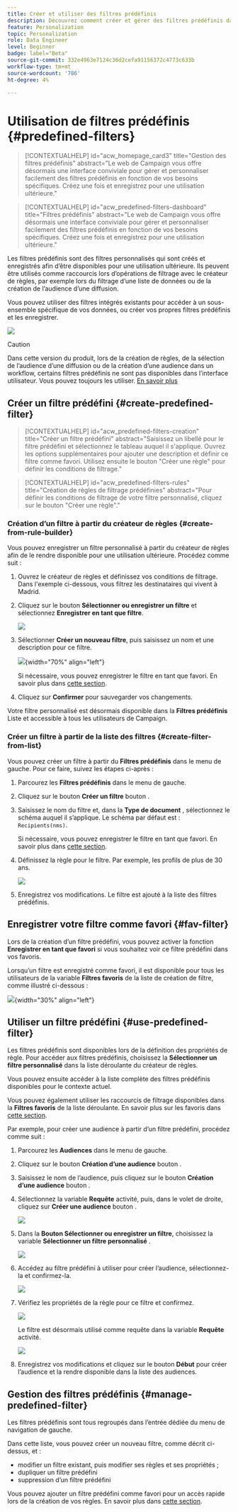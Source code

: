```yaml
---
title: Créer et utiliser des filtres prédéfinis
description: Découvrez comment créer et gérer des filtres prédéfinis dans l’interface utilisateur web d’Adobe Campaign
feature: Personalization
topic: Personalization
role: Data Engineer
level: Beginner
badge: label="Beta"
source-git-commit: 332e4963e7124c36d2cefa91156372c4773c633b
workflow-type: tm+mt
source-wordcount: '786'
ht-degree: 4%

---
```


# Utilisation de filtres prédéfinis {#predefined-filters}

>[!CONTEXTUALHELP]
>id="acw_homepage_card3"
>title="Gestion des filtres prédéfinis"
>abstract="Le web de Campaign vous offre désormais une interface conviviale pour gérer et personnaliser facilement des filtres prédéfinis en fonction de vos besoins spécifiques. Créez une fois et enregistrez pour une utilisation ultérieure."

>[!CONTEXTUALHELP]
>id="acw_predefined-filters-dashboard"
>title="Filtres prédéfinis"
>abstract="Le web de Campaign vous offre désormais une interface conviviale pour gérer et personnaliser facilement des filtres prédéfinis en fonction de vos besoins spécifiques. Créez une fois et enregistrez pour une utilisation ultérieure."

Les filtres prédéfinis sont des filtres personnalisés qui sont créés et enregistrés afin d’être disponibles pour une utilisation ultérieure. Ils peuvent être utilisés comme raccourcis lors d’opérations de filtrage avec le créateur de règles, par exemple lors du filtrage d’une liste de données ou de la création de l’audience d’une diffusion.

Vous pouvez utiliser des filtres intégrés existants pour accéder à un sous-ensemble spécifique de vos données, ou créer vos propres filtres prédéfinis et les enregistrer.

![](assets/predefined-filters-menu.png)

>[!CAUTION]
>
>Dans cette version du produit, lors de la création de règles, de la sélection de l’audience d’une diffusion ou de la création d’une audience dans un workflow, certains filtres prédéfinis ne sont pas disponibles dans l’interface utilisateur. Vous pouvez toujours les utiliser. [En savoir plus](guardrails.md#predefined-filters-filters-guardrails-limitations)


## Créer un filtre prédéfini {#create-predefined-filter}

>[!CONTEXTUALHELP]
>id="acw_predefined-filters-creation"
>title="Créer un filtre prédéfini"
>abstract="Saisissez un libellé pour le filtre prédéfini et sélectionnez le tableau auquel il s&#39;applique. Ouvrez les options supplémentaires pour ajouter une description et définir ce filtre comme favori. Utilisez ensuite le bouton &quot;Créer une règle&quot; pour définir les conditions de filtrage."

>[!CONTEXTUALHELP]
>id="acw_predefined-filters-rules"
>title="Création de règles de filtrage prédéfinies"
>abstract="Pour définir les conditions de filtrage de votre filtre personnalisé, cliquez sur le bouton &quot;Créer une règle&quot;."

### Création d’un filtre à partir du créateur de règles {#create-from-rule-builder}

Vous pouvez enregistrer un filtre personnalisé à partir du créateur de règles afin de le rendre disponible pour une utilisation ultérieure. Procédez comme suit :

1. Ouvrez le créateur de règles et définissez vos conditions de filtrage. Dans l&#39;exemple ci-dessous, vous filtrez les destinataires qui vivent à Madrid.
1. Cliquez sur le bouton **Sélectionner ou enregistrer un filtre** et sélectionnez **Enregistrer en tant que filtre**.

   ![](assets/predefined-filters-save.png)

1. Sélectionner **Créer un nouveau filtre**, puis saisissez un nom et une description pour ce filtre.

   ![](assets/predefined-filters-save-filter.png){width="70%" align="left"}

   Si nécessaire, vous pouvez enregistrer le filtre en tant que favori. En savoir plus dans [cette section](#fav-filter).

1. Cliquez sur **Confirmer** pour sauvegarder vos changements.

Votre filtre personnalisé est désormais disponible dans la **Filtres prédéfinis** Liste et accessible à tous les utilisateurs de Campaign.


### Créer un filtre à partir de la liste des filtres {#create-filter-from-list}


Vous pouvez créer un filtre à partir du **Filtres prédéfinis** dans le menu de gauche. Pour ce faire, suivez les étapes ci-après :

1. Parcourez les **Filtres prédéfinis** dans le menu de gauche.
1. Cliquez sur le bouton **Créer un filtre** bouton .
1. Saisissez le nom du filtre et, dans la **Type de document** , sélectionnez le schéma auquel il s’applique. Le schéma par défaut est : `Recipients(nms)`.

   Si nécessaire, vous pouvez enregistrer le filtre en tant que favori. En savoir plus dans [cette section](#fav-filter).

1. Définissez la règle pour le filtre. Par exemple, les profils de plus de 30 ans.

   ![](assets/filter-30+.png)

1. Enregistrez vos modifications. Le filtre est ajouté à la liste des filtres prédéfinis.


## Enregistrer votre filtre comme favori {#fav-filter}

Lors de la création d’un filtre prédéfini, vous pouvez activer la fonction **Enregistrer en tant que favori** si vous souhaitez voir ce filtre prédéfini dans vos favoris.


Lorsqu’un filtre est enregistré comme favori, il est disponible pour tous les utilisateurs de la variable **Filtres favoris** de la liste de création de filtre, comme illustré ci-dessous :

![](assets/predefined-filters-favorite.png){width="30%" align="left"}


## Utiliser un filtre prédéfini {#use-predefined-filter}

Les filtres prédéfinis sont disponibles lors de la définition des propriétés de règle. Pour accéder aux filtres prédéfinis, choisissez la **Sélectionner un filtre personnalisé** dans la liste déroulante du créateur de règles.

Vous pouvez ensuite accéder à la liste complète des filtres prédéfinis disponibles pour le contexte actuel.

Vous pouvez également utiliser les raccourcis de filtrage disponibles dans la **Filtres favoris** de la liste déroulante. En savoir plus sur les favoris dans [cette section](#fav-filter).

Par exemple, pour créer une audience à partir d’un filtre prédéfini, procédez comme suit :

1. Parcourez les **Audiences** dans le menu de gauche.
1. Cliquez sur le bouton **Création d’une audience** bouton .
1. Saisissez le nom de l’audience, puis cliquez sur le bouton **Création d’une audience** bouton .
1. Sélectionnez la variable **Requête** activité, puis, dans le volet de droite, cliquez sur **Créer une audience** bouton .

   ![](assets//build-audience-from-filter.png)

1. Dans la **Bouton Sélectionner ou enregistrer un filtre**, choisissez la variable **Sélectionner un filtre personnalisé** .

   ![](assets/build-audience-select-custom-filter.png)

1. Accédez au filtre prédéfini à utiliser pour créer l’audience, sélectionnez-la et confirmez-la.

   ![](assets/build-audience-filter-list.png)

1. Vérifiez les propriétés de la règle pour ce filtre et confirmez.

   ![](assets/build-audience-check.png)

   Le filtre est désormais utilisé comme requête dans la variable **Requête** activité.

   ![](assets/build-audience-confirm.png)

1. Enregistrez vos modifications et cliquez sur le bouton **Début** pour créer l’audience et la rendre disponible dans la liste des audiences.

## Gestion des filtres prédéfinis {#manage-predefined-filter}

Les filtres prédéfinis sont tous regroupés dans l’entrée dédiée du menu de navigation de gauche.

Dans cette liste, vous pouvez créer un nouveau filtre, comme décrit ci-dessus, et :

* modifier un filtre existant, puis modifier ses règles et ses propriétés ;
* dupliquer un filtre prédéfini
* suppression d’un filtre prédéfini

Vous pouvez ajouter un filtre prédéfini comme favori pour un accès rapide lors de la création de vos règles. En savoir plus dans [cette section](#fav-filter).

<!--
## Built-in predefined filters {#ootb-predefined-filter}

Campaign comes with a set of predefined filters, built from the client console. These filters can be used to define your audiences, and rules. They must not be modified.
-->

